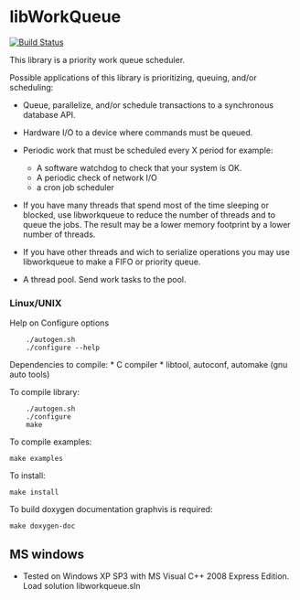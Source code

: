 # libWorkQueue

[![Build Status](https://travis-ci.org/karlhiramoto/libworkqueue.svg)](http://travis-ci.org/karlhiramoto/libworkqueue)


This library is a priority work queue scheduler.

Possible applications of this library is prioritizing, queuing, and/or scheduling:

* Queue, parallelize, and/or schedule transactions to a synchronous database API.

* Hardware I/O to a device where commands must be queued.

* Periodic work that must be scheduled every X period for example:
	* A software watchdog to check that your system is OK.
	* A periodic check of network I/O
	* a cron job scheduler
	
* If you have many threads that spend most of the time sleeping or blocked,
	use libworkqueue to reduce the number of threads and to queue the jobs.
	The result may be a lower memory footprint by a lower number of threads.

* If you have other threads and wich to serialize operations you may use libworkqueue
	to make a FIFO or priority queue. 

* A thread pool.  Send work tasks to the pool.


### Linux/UNIX 
Help on Configure options 
```
	./autogen.sh
	./configure --help
```

Dependencies to compile:
	* C compiler
	* libtool, autoconf, automake (gnu auto tools)

To compile library:
```
	./autogen.sh
	./configure
	make
```

To compile examples:
```
make examples
```

To install:
```
make install
```

To build doxygen documentation graphvis is required:
```
make doxygen-doc
```

## MS windows 
 * Tested on Windows XP SP3 with MS Visual C++ 2008 Express Edition.  Load solution libworkqueue.sln
